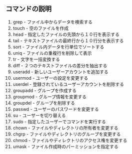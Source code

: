## コマンドの説明

1. grep - ファイル中からデータを検索する
1. touch - 空のファイルを作成
1. head - 指定したファイルの先頭から１０行を表示する
1. tail -  テキストファイルの最終行から１０行分を表示する
1. sort - ファイル内データを行単位でソートする
1. uniq - ファイルの重複行を削除して表示
1. tr - 文字を一括変換する
1. diff - ２つのテキストファイルの差分を抽出する
1. useradd - 新しいユーザーアカウントを追加する
1. usermod - ユーザーの設定を変更する
1. userdel - 登録されているユーザーアカウントを削除する
1. groupadd - グループを作成する
1. groupmod - グループ情報を変更する
1. groupdel - グループを削除する
1. passwd - ユーザーのパスワードを変更する
1. su - ユーザーを切り替える
1. sudo - 指定したユーザーでコマンドを実行する
1. chown -  ファイルやディレクトリの所有者を変更する
1. chgrp - ファイルやディレクトリのグループを変更する
1. chmod - ファイルやディレクトリのアクセス権を変更する
1. umask - ファイル作成時のパーミッションを指定する
